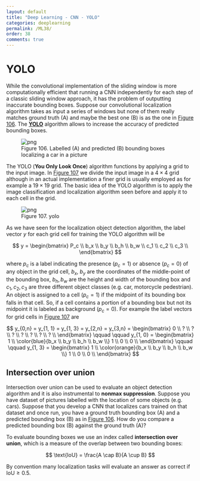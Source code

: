 ```yaml
---
layout: default
title: "Deep Learning - CNN - YOLO"
categories: deeplearning
permalink: /ML38/
order: 38
comments: true
---
```


# YOLO
While the convolutional implementation of the sliding window is more computationally efficient that running a CNN independently for each step of a classic sliding window approach, it has the problem of outputting inaccurate bounding boxes. Suppose our convolutional localization algorithm takes as input a series of windows but none of them really matches ground truth (A) and maybe the best one (B) is as the one in <a href="#fig:bboxes">Figure 106</a>. The [**YOLO**](https://arxiv.org/abs/1506.02640) algorithm allows to increase the accuracy of predicted bounding boxes. 


    

<figure id="fig:bboxes">
    <img src="{{site.baseurl}}/pages/ML-38-DeepLearningCNN6_files/ML-38-DeepLearningCNN6_2_0.svg" alt="png">
    <figcaption>Figure 106. Labelled (A) and predicted (B) bounding boxes localizing a car in a picture</figcaption>
</figure>

The YOLO (**You Only Look Once**) algorithm functions by applying a grid to the input image. In <a href="#fig:yologrid">Figure 107</a> we divide the input image in a $4 \times 4$ grid although in an actual implementation a finer grid is usually employed as for example a $19 \times 19$ grid. The basic idea of the YOLO algorithm is to apply the image classification and localization algorithm seen before and apply it to each cell in the grid. 


    

<figure id="fig:yologrid">
    <img src="{{site.baseurl}}/pages/ML-38-DeepLearningCNN6_files/ML-38-DeepLearningCNN6_4_0.svg" alt="png">
    <figcaption>Figure 107. yolo</figcaption>
</figure>

As we have seen for the localization object detection algorithm, the label vector $y$ for each grid cell for training the YOLO algorithm will be

$$
y = 
\begin{bmatrix} 
P_c \\
b_x \\
b_y \\
b_h \\
b_w \\
c_1 \\
c_2 \\ 
c_3 \\
\end{bmatrix}
$$

where $p_c$ is a label indicating the presence ($p_c=1$) or absence ($p_c=0$) of any object in the grid cell, $b_x$, $b_y$ are the coordinates of the middle-point of the bounding box, $b_h, b_w$ are the height and width of the bounding box and $c_1, c_2, c_3$ are three different object classes (e.g. car, motorcycle pedestrian). An object is assigned to a cell ($p_c=1$) if the midpoint of its bounding box falls in that cell. So, if a cell contains a portion of a bounding box but not its midpoint it is labeled as background ($p_c=0$). For example the label vectors for grid cells in <a href="#fig:yologrid">Figure 107</a> are

$$
y_{0,n} = y_{1, 1} = y_{1, 3} = y_{2,n} = y_{3,n} =
\begin{bmatrix} 
0 \\
? \\
? \\
? \\
? \\
? \\
? \\ 
? \\
\end{bmatrix} \qquad \qquad 
y_{1, 0} = 
\begin{bmatrix} 
1 \\
\color{blue}{b_x \\
b_y \\
b_h \\
b_w \\}
1 \\
0 \\ 
0 \\
\end{bmatrix}
\qquad \qquad
y_{1, 3} = 
\begin{bmatrix} 
1 \\
\color{orange}{b_x \\
b_y \\
b_h \\
b_w \\}
1 \\
0 \\ 
0 \\
\end{bmatrix}
$$ 

## Intersection over union
Intersection over union can be used to evaluate an object detection algorithm and it is also instrumental to **nonmax suppression**. Suppose you have dataset of pictures labelled with the location of some objects (e.g. cars). Suppose that you develop a CNN that localizes cars trained on that dataset and once run, you have a ground truth bounding box (A) and a predicted bounding box (B) as in <a href="#fig:bboxes">Figure 106</a>. How do you compare a predicted bounding box (B) against the ground truth (A)?

To evaluate bounding boxes we use an index called **intersection over union**, which is a measure of the overlap between two bounding boxes:

$$
\text{IoU} = \frac{A \cap B}{A \cup B} 
$$

By convention many localization tasks will evaluate an answer as correct if $\text{IoU} \geq 0.5$.

